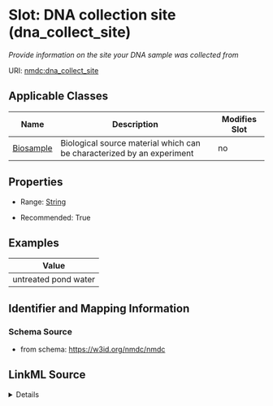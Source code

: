 # Slot: DNA collection site (dna_collect_site)


_Provide information on the site your DNA sample was collected from_



URI: [nmdc:dna_collect_site](https://w3id.org/nmdc/dna_collect_site)



<!-- no inheritance hierarchy -->




## Applicable Classes

| Name | Description | Modifies Slot |
| --- | --- | --- |
[Biosample](Biosample.md) | Biological source material which can be characterized by an experiment |  no  |







## Properties

* Range: [String](String.md)

* Recommended: True






## Examples

| Value |
| --- |
| untreated pond water |

## Identifier and Mapping Information







### Schema Source


* from schema: https://w3id.org/nmdc/nmdc




## LinkML Source

<details>
```yaml
name: dna_collect_site
description: Provide information on the site your DNA sample was collected from
title: DNA collection site
examples:
- value: untreated pond water
from_schema: https://w3id.org/nmdc/nmdc
rank: 15
string_serialization: '{text}'
alias: dna_collect_site
domain_of:
- Biosample
slot_group: JGI-Metagenomics
range: string
recommended: true

```
</details>